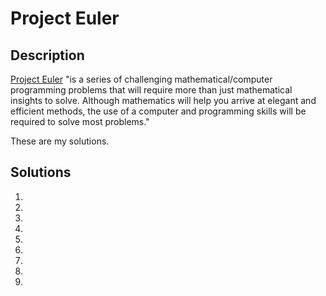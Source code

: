# Project Euler

## Description

[Project Euler](https://projecteuler.net/) "is a series of challenging mathematical/computer programming problems that will require more than just mathematical insights to solve. Although mathematics will help you arrive at elegant and efficient methods, the use of a computer and programming skills will be required to solve most problems."

These are my solutions.

## Solutions

1.
2.
3.
4.
5.
6.
7.
8.
9.
